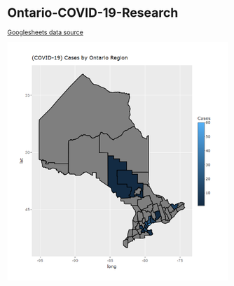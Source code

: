 # Ontario-COVID-19-Research

[Googlesheets data source](https://docs.google.com/spreadsheets/d/1Y3_qYkTJK6Vnhw3RCOhOiwafm4-PQxd5l0Hxk4x1ZxE/edit?usp=sharing)

<img src = "Provincial Reporting/ProvincialReporting_files/figure-gfm/plotly map plot by region-1.png">
